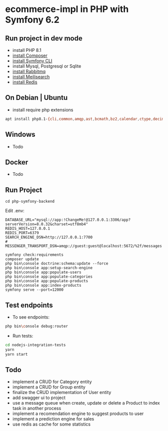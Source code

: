 # ecommerce-impl in PHP with Symfony 6.2

## Run project in dev mode

* install PHP 8.1
* [install Composer](https://getcomposer.org/doc/00-intro.md)
* [install Symfony CLI](https://symfony.com/download)
* install Mysql, Postgresql or Sqlite
* [install Rabbitmq](https://www.rabbitmq.com/download.html)
* [install Meilisearch](https://www.meilisearch.com/docs/learn/getting_started/installation)
* [install Redis](https://redis.io/docs/getting-started/installation/)

## On Debian | Ubuntu

* install require php extensions

```sh
apt install php8.1-{cli,common,amqp,ast,bcmath,bz2,calendar,ctype,decimal,dev,dom,exif,ffi,fileinfo,gd,gettext,gmagick,http,iconv,imagick,intl,json,ldap,mbstring,mcrypt,memcache,memcached,mongodb,mysql,mysqli,mysqlnd,opcache,pdo,pdo-mysql,pdo-pgsql,pdo-sqlite,phar,posix,redis,simplexml,sockets,sqlite3,tidy,tokenizer,uuid,xmlreader,xmlwriter,xsl,yaml,zip}
```

## Windows
* Todo

## Docker
* Todo

## Run Project

```
cd php-symfony-backend
```

Edit .env:

```
DATABASE_URL="mysql://app:!ChangeMe!@127.0.0.1:3306/app?serverVersion=8.0.32&charset=utf8mb4"
REDIS_HOST=127.0.0.1
REDIS_PORT=6379
SEARCH_ENGINE_DSN=http://127.0.0.1:7700
# MESSENGER_TRANSPORT_DSN=amqp://guest:guest@localhost:5672/%2f/messages
```

```
symfony check:requirements
composer update
php bin\console doctrine:schema:update --force
php bin\console app:setup-search-engine
php bin\console app:populate-users
php bin\console app:populate-categories
php bin\console app:populate-products
php bin\console app:index-products
symfony serve --port=12000
```

## Test endpoints

* To see endpoints:
```sh
php bin\console debug:router
```

* Run tests:
```sh
cd nodejs-integration-tests
yarn
yarn start
```

## Todo
* implement a CRUD for Category entity
* implement a CRUD for Group entity
* finalize the CRUD implementation of User entity
* add swagger ui to project
* use a message queue when create, update or delete a Product to index task in another process 
* implement a recomendation engine to suggest products to user
* implement a prediction engine for sales
* use redis as cache for some statistics